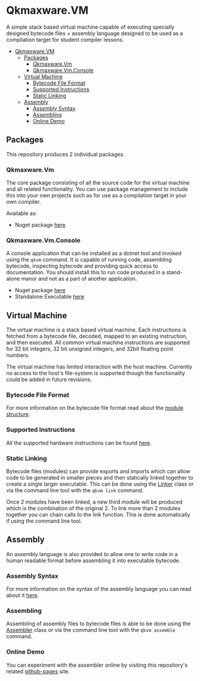 # Qkmaxware.VM
A simple stack based virtual machine capable of executing specially designed bytecode files + assembly language designed to be used as a compilation target for student compiler lessons. 

- [Qkmaxware.VM](#qkmaxwarevm)
  - [Packages](#packages)
    - [Qkmaxware.Vm](#qkmaxwarevm-1)
    - [Qkmaxware.Vm.Console](#qkmaxwarevmconsole)
  - [Virtual Machine](#virtual-machine)
    - [Bytecode File Format](#bytecode-file-format)
    - [Supported Instructions](#supported-instructions)
    - [Static Linking](#static-linking)
  - [Assembly](#assembly)
    - [Assembly Syntax](#assembly-syntax)
    - [Assembling](#assembling)
    - [Online Demo](#online-demo)

## Packages
This repository produces 2 individual packages. 

### Qkmaxware.Vm
The core package consisting of all the source code for the virtual machine and all related functionality. You can use package management to include this into your own projects such as for use as a compilation target in your own compiler.

Available as:
- Nuget package [here](https://github.com/qkmaxware?tab=packages&repo_name=Qkmaxware.Vm)

### Qkmaxware.Vm.Console
A console application that can be installed as a dotnet tool and invoked using the `qkvm` command. It is capable of running code, assembling bytecode, inspecting bytecode and providing quick access to documentation. You should install this to run code produced in a stand-alone manor and not as a part of another application. 

- Nuget package [here](https://github.com/qkmaxware?tab=packages&repo_name=Qkmaxware.Vm)
- Standalone Executable [here](https://github.com/qkmaxware/Qkmaxware.Vm/releases)

## Virtual Machine
The virtual machine is a stack based virtual machine. Each instructions is fetched from a bytecode file, decoded, mapped to an existing instruction, and then executed. All common virtual machine instructions are supported for 32 bit integers, 32 bit unsigned integers, and 32bit floating point numbers. 

The virtual machine has limited interaction with the host machine. Currently no access to the host's file-system is supported though the functionality could be added in future revisions. 

### Bytecode File Format
For more information on the bytecode file format read about the [module structure](Qkmaxware.Vm.Console/docs/Module%20Structure.md).

### Supported Instructions
All the supported hardware instructions can be found [here](Qkmaxware.Vm/src/Instructions/).

### Static Linking
Bytecode files (modules) can provide exports and imports which can allow code to be generated in smaller pieces and then statically linked together to create a single larger executable. This can be done using the [Linker](Qkmaxware.Vm/src/Linker.cs) class or via the command line tool with the `qkvm link` command. 

Once 2 modules have been linked, a new third module will be produced which is the combination of the original 2. To link more than 2 modules together you can chain calls to the link function. This is done automatically if using the command line tool. 

## Assembly
An assembly language is also provided to allow one to write code in a human readable format before assembling it into executable bytecode. 

### Assembly Syntax
For more information on the syntax of the assembly language you can read about it [here](Qkmaxware.Vm.Console/docs/Assembly.md).

### Assembling
Assembling of assembly files to bytecode files is able to be done using the [Assembler](Qkmaxware.Vm/src/Assembly/Assembler.cs) class or via the command line tool with the `qkvm assemble` command. 

### Online Demo
You can experiment with the assembler online by visiting this repository's related [github-pages](https://qkmaxware.github.io/Qkmaxware.Vm/) site.